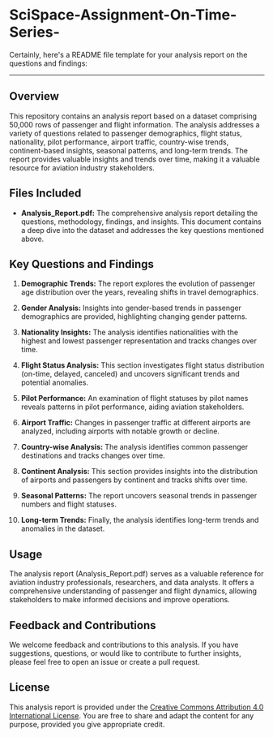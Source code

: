 # SciSpace-Assignment-On-Time-Series-
Certainly, here's a README file template for your analysis report on the questions and findings:

---

## Overview

This repository contains an analysis report based on a dataset comprising 50,000 rows of passenger and flight information. The analysis addresses a variety of questions related to passenger demographics, flight status, nationality, pilot performance, airport traffic, country-wise trends, continent-based insights, seasonal patterns, and long-term trends. The report provides valuable insights and trends over time, making it a valuable resource for aviation industry stakeholders.

## Files Included

- **Analysis_Report.pdf:** The comprehensive analysis report detailing the questions, methodology, findings, and insights. This document contains a deep dive into the dataset and addresses the key questions mentioned above.

## Key Questions and Findings

1. **Demographic Trends:** The report explores the evolution of passenger age distribution over the years, revealing shifts in travel demographics.

2. **Gender Analysis:** Insights into gender-based trends in passenger demographics are provided, highlighting changing gender patterns.

3. **Nationality Insights:** The analysis identifies nationalities with the highest and lowest passenger representation and tracks changes over time.

4. **Flight Status Analysis:** This section investigates flight status distribution (on-time, delayed, canceled) and uncovers significant trends and potential anomalies.

5. **Pilot Performance:** An examination of flight statuses by pilot names reveals patterns in pilot performance, aiding aviation stakeholders.

6. **Airport Traffic:** Changes in passenger traffic at different airports are analyzed, including airports with notable growth or decline.

7. **Country-wise Analysis:** The analysis identifies common passenger destinations and tracks changes over time.

8. **Continent Analysis:** This section provides insights into the distribution of airports and passengers by continent and tracks shifts over time.

9. **Seasonal Patterns:** The report uncovers seasonal trends in passenger numbers and flight statuses.

10. **Long-term Trends:** Finally, the analysis identifies long-term trends and anomalies in the dataset.

## Usage

The analysis report (Analysis_Report.pdf) serves as a valuable reference for aviation industry professionals, researchers, and data analysts. It offers a comprehensive understanding of passenger and flight dynamics, allowing stakeholders to make informed decisions and improve operations.

## Feedback and Contributions

We welcome feedback and contributions to this analysis. If you have suggestions, questions, or would like to contribute to further insights, please feel free to open an issue or create a pull request.

## License

This analysis report is provided under the [Creative Commons Attribution 4.0 International License](https://creativecommons.org/licenses/by/4.0/). You are free to share and adapt the content for any purpose, provided you give appropriate credit.
